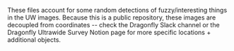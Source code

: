 These files account for some random detections of fuzzy/interesting things in the UW images. Because this is a public repository, these images are decoupled from coordinates -- check the Dragonfly Slack channel or the Dragonfly Ultrawide Survey Notion page for more specific locations + additional objects.
